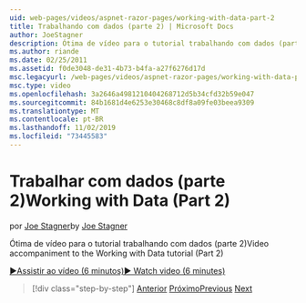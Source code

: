 ```yaml
---
uid: web-pages/videos/aspnet-razor-pages/working-with-data-part-2
title: Trabalhando com dados (parte 2) | Microsoft Docs
author: JoeStagner
description: Ótima de vídeo para o tutorial trabalhando com dados (parte 2)
ms.author: riande
ms.date: 02/25/2011
ms.assetid: f0de3048-de31-4b73-b4fa-a27f6276d17d
msc.legacyurl: /web-pages/videos/aspnet-razor-pages/working-with-data-part-2
msc.type: video
ms.openlocfilehash: 3a2646a4981210404268712d5b34cfd32b59e047
ms.sourcegitcommit: 84b1681d4e6253e30468c8df8a09fe03beea9309
ms.translationtype: MT
ms.contentlocale: pt-BR
ms.lasthandoff: 11/02/2019
ms.locfileid: "73445583"
---
```

# <a name="working-with-data-part-2"></a><span data-ttu-id="02aae-103">Trabalhar com dados (parte 2)</span><span class="sxs-lookup"><span data-stu-id="02aae-103">Working with Data (Part 2)</span></span>

<span data-ttu-id="02aae-104">por [Joe Stagner](https://github.com/JoeStagner)</span><span class="sxs-lookup"><span data-stu-id="02aae-104">by [Joe Stagner](https://github.com/JoeStagner)</span></span>

<span data-ttu-id="02aae-105">Ótima de vídeo para o tutorial trabalhando com dados (parte 2)</span><span class="sxs-lookup"><span data-stu-id="02aae-105">Video accompaniment to the Working with Data tutorial (Part 2)</span></span>

<span data-ttu-id="02aae-106">[&#9654;Assistir ao vídeo (6 minutos)](https://channel9.msdn.com/Blogs/ASP-NET-Site-Videos/working-with-data-(part-2))</span><span class="sxs-lookup"><span data-stu-id="02aae-106">[&#9654; Watch video (6 minutes)](https://channel9.msdn.com/Blogs/ASP-NET-Site-Videos/working-with-data-(part-2))</span></span>

> [!div class="step-by-step"]
> <span data-ttu-id="02aae-107">[Anterior](working-with-data-part-1.md)
> [Próximo](displaying-data-in-a-grid.md)</span><span class="sxs-lookup"><span data-stu-id="02aae-107">[Previous](working-with-data-part-1.md)
[Next](displaying-data-in-a-grid.md)</span></span>
